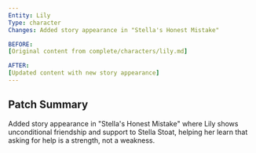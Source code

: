 ```yaml
---
Entity: Lily
Type: character
Changes: Added story appearance in "Stella's Honest Mistake"

BEFORE:
[Original content from complete/characters/lily.md]

AFTER:
[Updated content with new story appearance]
---
```


## Patch Summary
Added story appearance in "Stella's Honest Mistake" where Lily shows unconditional friendship and support to Stella Stoat, helping her learn that asking for help is a strength, not a weakness.
